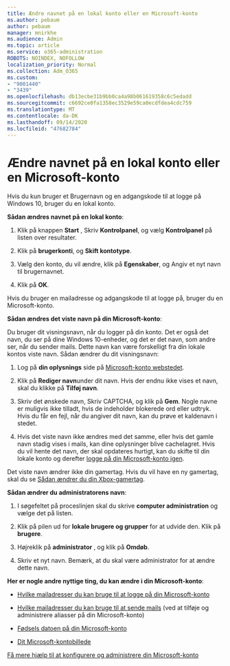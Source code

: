 ```yaml
---
title: Ændre navnet på en lokal konto eller en Microsoft-konto
ms.author: pebaum
author: pebaum
manager: mnirkhe
ms.audience: Admin
ms.topic: article
ms.service: o365-administration
ROBOTS: NOINDEX, NOFOLLOW
localization_priority: Normal
ms.collection: Adm_O365
ms.custom:
- "9001440"
- "3439"
ms.openlocfilehash: db13ecbe31b9bb0ca4a98b061619358c6c5edadd
ms.sourcegitcommit: c6692ce0fa1358ec3529e59ca0ecdfdea4cdc759
ms.translationtype: MT
ms.contentlocale: da-DK
ms.lasthandoff: 09/14/2020
ms.locfileid: "47682784"
---
```

# <a name="change-the-name-of-a-local-account-or-a-microsoft-account"></a>Ændre navnet på en lokal konto eller en Microsoft-konto

Hvis du kun bruger et Brugernavn og en adgangskode til at logge på Windows 10, bruger du en lokal konto. 

**Sådan ændres navnet på en lokal konto**:

1. Klik på knappen **Start** , Skriv **Kontrolpanel**, og vælg **Kontrolpanel** på listen over resultater.

2. Klik på **brugerkonti**, og **Skift kontotype**.

3. Vælg den konto, du vil ændre, klik på **Egenskaber**, og Angiv et nyt navn til brugernavnet.

4. Klik på **OK**.

Hvis du bruger en mailadresse og adgangskode til at logge på, bruger du en Microsoft-konto.

**Sådan ændres det viste navn på din Microsoft-konto**:

Du bruger dit visningsnavn, når du logger på din konto. Det er også det navn, du ser på dine Windows 10-enheder, og det er det navn, som andre ser, når du sender mails. Dette navn kan være forskelligt fra din lokale kontos viste navn. Sådan ændrer du dit visningsnavn:

1. Log på **din oplysnings** side på [Microsoft-konto webstedet](https://account.microsoft.com/).

2. Klik på **Rediger navn**under dit navn. Hvis der endnu ikke vises et navn, skal du klikke på **Tilføj navn**. 

3. Skriv det ønskede navn, Skriv CAPTCHA, og klik på **Gem**. Nogle navne er muligvis ikke tilladt, hvis de indeholder blokerede ord eller udtryk. Hvis du får en fejl, når du angiver dit navn, kan du prøve et kaldenavn i stedet.

4. Hvis det viste navn ikke ændres med det samme, eller hvis det gamle navn stadig vises i mails, kan dine oplysninger blive cachelagret. Hvis du vil hente det navn, der skal opdateres hurtigt, kan du skifte til din lokale konto og derefter [logge på din Microsoft-konto igen](https://account.microsoft.com/).

Det viste navn ændrer ikke din gamertag. Hvis du vil have en ny gamertag, skal du se [Sådan ændrer du din Xbox-gamertag](https://support.xbox.com/id-ID/account-management/change-xbox-live-gamertag).

**Sådan ændrer du administratorens navn**:

1. I søgefeltet på proceslinjen skal du skrive **computer administration** og vælge det på listen.

2. Klik på pilen ud for **lokale brugere og grupper** for at udvide den. Klik på **brugere**.

3. Højreklik på **administrator** , og klik på **Omdøb**.

4. Skriv et nyt navn. Bemærk, at du skal være administrator for at ændre dette navn.

**Her er nogle andre nyttige ting, du kan ændre i din Microsoft-konto**:

- [Hvilke mailadresser du kan bruge til at logge på din Microsoft-konto](https://support.microsoft.com/help/4026162)

- [Hvilke mailadresser du kan bruge til at sende mails](https://support.microsoft.com/help/12407) (ved at tilføje og administrere aliasser på din Microsoft-konto)

- [Fødsels datoen på din Microsoft-konto](https://support.microsoft.com/help/12411)

- [Dit Microsoft-kontobillede](https://support.microsoft.com/help/4026790)

[Få mere hjælp til at konfigurere og administrere din Microsoft-konto](https://support.microsoft.com/hub/4294457/microsoft-account-help#manage-account)